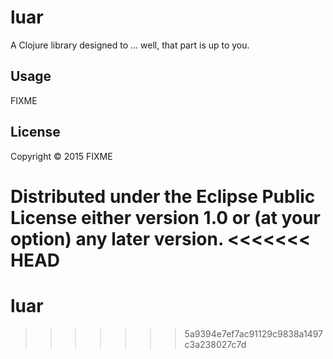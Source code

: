 # luar

A Clojure library designed to ... well, that part is up to you.

## Usage

FIXME

## License

Copyright © 2015 FIXME

Distributed under the Eclipse Public License either version 1.0 or (at
your option) any later version.
<<<<<<< HEAD
=======
# luar
>>>>>>> 5a9394e7ef7ac91129c9838a1497c3a238027c7d

